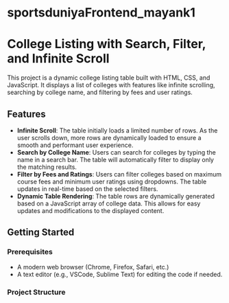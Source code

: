 # sportsduniyaFrontend_mayank1
# College Listing with Search, Filter, and Infinite Scroll

This project is a dynamic college listing table built with HTML, CSS, and JavaScript. It displays a list of colleges with features like infinite scrolling, searching by college name, and filtering by fees and user ratings.

## Features

- **Infinite Scroll**: The table initially loads a limited number of rows. As the user scrolls down, more rows are dynamically loaded to ensure a smooth and performant user experience.
- **Search by College Name**: Users can search for colleges by typing the name in a search bar. The table will automatically filter to display only the matching results.
- **Filter by Fees and Ratings**: Users can filter colleges based on maximum course fees and minimum user ratings using dropdowns. The table updates in real-time based on the selected filters.
- **Dynamic Table Rendering**: The table rows are dynamically generated based on a JavaScript array of college data. This allows for easy updates and modifications to the displayed content.

## Getting Started

### Prerequisites

- A modern web browser (Chrome, Firefox, Safari, etc.)
- A text editor (e.g., VSCode, Sublime Text) for editing the code if needed.

### Project Structure

